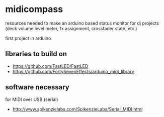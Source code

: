 # midicompass

resources needed to make an arduino based status monitor for dj projects (deck volume level meter, fx assignment, crossfader state, etc.)

first project in arduino

## libraries to build on

* https://github.com/FastLED/FastLED
* https://github.com/FortySevenEffects/arduino_midi_library

## software necessary

for MIDI over USB (serial)

* http://www.spikenzielabs.com/SpikenzieLabs/Serial_MIDI.html
